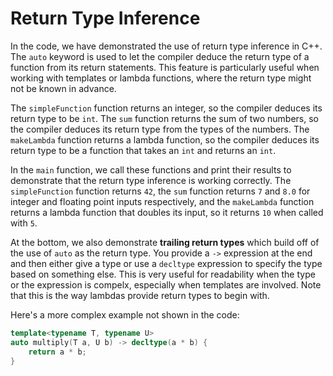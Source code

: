 # Return Type Inference

In the code, we have demonstrated the use of return type inference in C++. The `auto` keyword is used to let the compiler deduce the return type of a function from its return statements. This feature is particularly useful when working with templates or lambda functions, where the return type might not be known in advance.

The `simpleFunction` function returns an integer, so the compiler deduces its return type to be `int`. The `sum` function returns the sum of two numbers, so the compiler deduces its return type from the types of the numbers. The `makeLambda` function returns a lambda function, so the compiler deduces its return type to be a function that takes an `int` and returns an `int`.

In the `main` function, we call these functions and print their results to demonstrate that the return type inference is working correctly. The `simpleFunction` function returns `42`, the `sum` function returns `7` and `8.0` for integer and floating point inputs respectively, and the `makeLambda` function returns a lambda function that doubles its input, so it returns `10` when called with `5`.

At the bottom, we also demonstrate __trailing return types__ which build off of the use of `auto` as the return type.  You provide a `->` expression at the end and then either give a type or use a `decltype` expression to specify the type based on something else.  This is very useful for readability when the type or the expression is compelx, especially when templates are involved. Note that this is the way lambdas provide return types to begin with.

Here's a more complex example not shown in the code:

```C++
template<typename T, typename U>
auto multiply(T a, U b) -> decltype(a * b) {
    return a * b;
}
```
